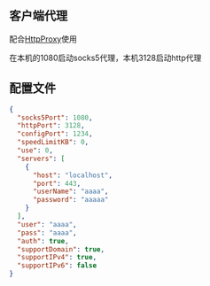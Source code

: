 ## 客户端代理

配合[HttpProxy](https://github.com/arloor/HttpProxy)使用

在本机的1080启动socks5代理，本机3128启动http代理

## 配置文件

```json
{
  "socks5Port": 1080,
  "httpPort": 3128,
  "configPort": 1234,
  "speedLimitKB": 0,
  "use": 0,
  "servers": [
    {
      "host": "localhost",
      "port": 443,
      "userName": "aaaa",
      "password": "aaaaa"
    }
  ],
  "user": "aaaa",
  "pass": "aaaa",
  "auth": true,
  "supportDomain": true,
  "supportIPv4": true,
  "supportIPv6": false
}
```